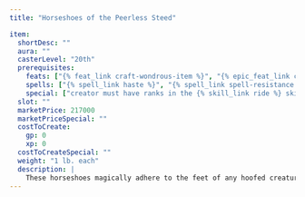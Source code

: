 ```yaml
---
title: "Horseshoes of the Peerless Steed"

item:
  shortDesc: ""
  aura: ""
  casterLevel: "20th"
  prerequisites:
    feats: ["{% feat_link craft-wondrous-item %}", "{% epic_feat_link craft-epic-wondrous-item %}"]
    spells: ["{% spell_link haste %}", "{% spell_link spell-resistance %}"]
    special: ["creator must have ranks in the {% skill_link ride %} skill"]
  slot: ""
  marketPrice: 217000
  marketPriceSpecial: ""
  costToCreate:
    gp: 0
    xp: 0
  costToCreateSpecial: ""
  weight: "1 lb. each"
  description: |
    These horseshoes magically adhere to the feet of any hoofed creature. Anyone riding the creature gains a +10 competence bonus on Ride checks and is treated as having ranks in the appropriate Ride skill (and thus does not take the -5 penalty for riding an unfamiliar mount). The horseshoes grant the creature (or its rider, as appropriate) the effects of the Trample, Ride-By Attack, and Spirited Charge feats. The wearer of the horseshoes gains spell resistance 32 against enchantment effects. In addition, the ground speed of the creature wearing the horseshoes doubles.
---
```

